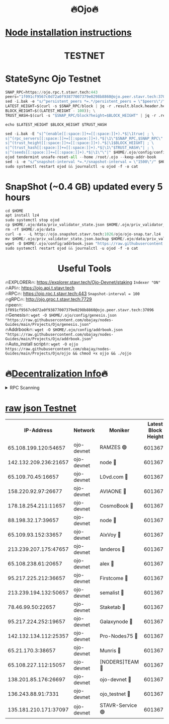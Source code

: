 <h1 align="center"> 🔥Ojo🔥</h1>

[Node installation instructions](https://github.com/obajay/nodes-Guides/tree/main/Projects/Ojo)
=

<h1 align="center"> TESTNET</h1>

# StateSync Ojo Testnet
```python
SNAP_RPC=https://ojo.rpc.t.stavr.tech:443
peers="1f091cf9567c0d72a0f93877007379e0298b8860@ojo.peer.stavr.tech:37096"
sed -i.bak -e "s/^persistent_peers *=.*/persistent_peers = \"$peers\"/" $HOME/.ojo/config/config.toml
LATEST_HEIGHT=$(curl -s $SNAP_RPC/block | jq -r .result.block.header.height); \
BLOCK_HEIGHT=$((LATEST_HEIGHT - 100)); \
TRUST_HASH=$(curl -s "$SNAP_RPC/block?height=$BLOCK_HEIGHT" | jq -r .result.block_id.hash)

echo $LATEST_HEIGHT $BLOCK_HEIGHT $TRUST_HASH

sed -i.bak -E "s|^(enable[[:space:]]+=[[:space:]]+).*$|\1true| ; \
s|^(rpc_servers[[:space:]]+=[[:space:]]+).*$|\1\"$SNAP_RPC,$SNAP_RPC\"| ; \
s|^(trust_height[[:space:]]+=[[:space:]]+).*$|\1$BLOCK_HEIGHT| ; \
s|^(trust_hash[[:space:]]+=[[:space:]]+).*$|\1\"$TRUST_HASH\"| ; \
s|^(seeds[[:space:]]+=[[:space:]]+).*$|\1\"\"|" $HOME/.ojo/config/config.toml
ojod tendermint unsafe-reset-all --home /root/.ojo --keep-addr-book
sed -i -e "s/^snapshot-interval *=.*/snapshot-interval = \"1500\"/" $HOME/.ojo/config/app.toml
sudo systemctl restart ojod && journalctl -u ojod -f -o cat
```
# SnapShot (~0.4 GB) updated every 5 hours
```python
cd $HOME
apt install lz4
sudo systemctl stop ojod
cp $HOME/.ojo/data/priv_validator_state.json $HOME/.ojo/priv_validator_state.json.backup
rm -rf $HOME/.ojo/data
curl -o - -L http://ojo.snapshot.stavr.tech:1026/ojo/ojo-snap.tar.lz4 | lz4 -c -d - | tar -x -C $HOME/.ojo --strip-components 2
mv $HOME/.ojo/priv_validator_state.json.backup $HOME/.ojo/data/priv_validator_state.json
wget -O $HOME/.ojo/config/addrbook.json "https://raw.githubusercontent.com/obajay/nodes-Guides/main/Projects/Ojo/addrbook.json"
sudo systemctl restart ojod && journalctl -u ojod -f -o cat
```
 <h1 align="center"> Useful Tools</h1>

🔥EXPLORER🔥:        https://explorer.stavr.tech/Ojo-Devnet/staking        `Indexer "ON"` \
🔥API🔥:                     https://ojo.api.t.stavr.tech \
🔥RPC🔥:                    https://ojo.rpc.t.stavr.tech:443              `Snapshot-interval = 100` \
🔥gRPC🔥:                  http://ojo.grpc.t.stavr.tech:7729 \
🔥peer🔥:                   `1f091cf9567c0d72a0f93877007379e0298b8860@ojo.peer.stavr.tech:37096` \
🔥Genesis🔥:    ```wget -O $HOME/.ojo/config/genesis.json "https://raw.githubusercontent.com/obajay/nodes-Guides/main/Projects/Ojo/genesis.json"``` \
🔥Addrbook🔥:    ```wget -O $HOME/.ojo/config/addrbook.json "https://raw.githubusercontent.com/obajay/nodes-Guides/main/Projects/Ojo/addrbook.json"``` \
🔥Auto_install script🔥: ```wget -O ojjo https://raw.githubusercontent.com/obajay/nodes-Guides/main/Projects/Ojo/ojjo && chmod +x ojjo && ./ojjo```

🔥[Decentralization Info](https://github.com/obajay/StateSync-snapshots/tree/main/Projects/Ojo/Decentralization)🔥
=


<details>
<summary>RPC Scanning</summary>

<h2 align="center"> We scan nodes in real time every 4 hours. And we provide the final result of RPC endpoints.
We cannot influence the operation of these nodes in any way. </h2>


```python
If Voting Power is higher than 0 --> then the Node is a validator of the network and may be subject to attack and be a potential threat to the chain.
```
```python
We marked such validators with a red symbol
```

</details>

[raw json Testnet](https://rpc-check.ojot.stavr.tech/ojot/rpc-ojot-result.json)
=


<table><tr><th>IP-Address</th><th>Network</th><th>Moniker</th><th>Latest Block Height</th><th>Earliest Block Height</th><th>Catching Up</th><th>Tx Index</th><th>Voting Power</th><th>Scan Time</th></tr><tr><td>65.108.199.120:54657</td><td>ojo-devnet</td><td>RAMZES 🟢</td><td>6013673</td><td>306156</td><td>False</td><td>on</td><td>0</td><td>2024-03-23T09:28:14.928991858UTC</td></tr><tr><td>142.132.209.236:21657</td><td>ojo-devnet</td><td>node 🔴</td><td>6013677</td><td>350001</td><td>False</td><td>on</td><td>1999</td><td>2024-03-23T09:28:33.953758832UTC</td></tr><tr><td>65.109.70.45:16657</td><td>ojo-devnet</td><td>L0vd.com 🔴</td><td>6013678</td><td>695918</td><td>False</td><td>off</td><td>998</td><td>2024-03-23T09:28:39.735780154UTC</td></tr><tr><td>158.220.92.97:26677</td><td>ojo-devnet</td><td>AVIAONE 🔴</td><td>6013676</td><td>2754001</td><td>False</td><td>on</td><td>19926</td><td>2024-03-23T09:28:31.158711451UTC</td></tr><tr><td>178.18.254.211:11657</td><td>ojo-devnet</td><td>CosmoBook 🔴</td><td>6013677</td><td>4392001</td><td>False</td><td>off</td><td>1047</td><td>2024-03-23T09:28:34.232166526UTC</td></tr><tr><td>88.198.32.17:39657</td><td>ojo-devnet</td><td>node 🔴</td><td>6013677</td><td>4710001</td><td>False</td><td>on</td><td>110369</td><td>2024-03-23T09:28:36.511953510UTC</td></tr><tr><td>65.109.93.152:33657</td><td>ojo-devnet</td><td>AlxVoy 🔴</td><td>6013677</td><td>4943001</td><td>False</td><td>on</td><td>6350855</td><td>2024-03-23T09:28:33.736863631UTC</td></tr><tr><td>213.239.207.175:47657</td><td>ojo-devnet</td><td>landeros 🔴</td><td>6013676</td><td>4967924</td><td>False</td><td>off</td><td>11083</td><td>2024-03-23T09:28:31.369822187UTC</td></tr><tr><td>65.108.238.61:20657</td><td>ojo-devnet</td><td>alex 🔴</td><td>6013673</td><td>5131001</td><td>False</td><td>on</td><td>11359</td><td>2024-03-23T09:28:14.628762364UTC</td></tr><tr><td>95.217.225.212:36657</td><td>ojo-devnet</td><td>Firstcome 🔴</td><td>6013674</td><td>5251946</td><td>False</td><td>on</td><td>13566</td><td>2024-03-23T09:28:20.380075340UTC</td></tr><tr><td>213.239.194.132:50657</td><td>ojo-devnet</td><td>semalist 🔴</td><td>6013673</td><td>5540522</td><td>False</td><td>on</td><td>21037</td><td>2024-03-23T09:28:15.136714143UTC</td></tr><tr><td>78.46.99.50:22657</td><td>ojo-devnet</td><td>Staketab 🔴</td><td>6013678</td><td>5668501</td><td>False</td><td>on</td><td>1276</td><td>2024-03-23T09:28:39.964466623UTC</td></tr><tr><td>95.217.224.252:19657</td><td>ojo-devnet</td><td>Galaxynode 🔴</td><td>6013678</td><td>5844001</td><td>False</td><td>on</td><td>11888</td><td>2024-03-23T09:28:38.884918319UTC</td></tr><tr><td>142.132.134.112:25357</td><td>ojo-devnet</td><td>Pro-Nodes75 🔴</td><td>6013674</td><td>5913674</td><td>False</td><td>on</td><td>24651</td><td>2024-03-23T09:28:17.709572252UTC</td></tr><tr><td>65.21.170.3:38657</td><td>ojo-devnet</td><td>Munris 🔴</td><td>6013674</td><td>5913674</td><td>False</td><td>off</td><td>20123</td><td>2024-03-23T09:28:20.063915491UTC</td></tr><tr><td>65.108.227.112:15057</td><td>ojo-devnet</td><td>[NODERS]TEAM 🔴</td><td>6013678</td><td>5913678</td><td>False</td><td>off</td><td>9999</td><td>2024-03-23T09:28:39.187195968UTC</td></tr><tr><td>138.201.85.176:26697</td><td>ojo-devnet</td><td>ojo-devnet 🔴</td><td>6013678</td><td>5913678</td><td>False</td><td>on</td><td>1000024000</td><td>2024-03-23T09:28:39.429683948UTC</td></tr><tr><td>136.243.88.91:7331</td><td>ojo-devnet</td><td>ojo_testnet 🔴</td><td>6013675</td><td>5982345</td><td>False</td><td>off</td><td>1000</td><td>2024-03-23T09:28:22.639168163UTC</td></tr><tr><td>135.181.210.171:37097</td><td>ojo-devnet</td><td>STAVR-Service 🟢</td><td>6013673</td><td>6012001</td><td>False</td><td>on</td><td>0</td><td>2024-03-23T09:28:15.468570840UTC</td></tr></table>
